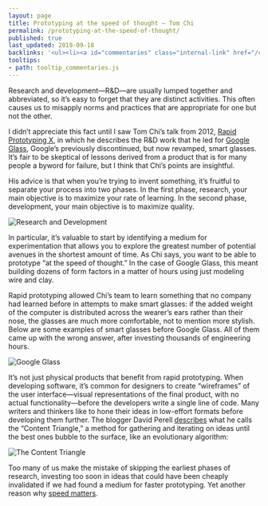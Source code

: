 ```yaml
---
layout: page
title: Prototyping at the speed of thought — Tom Chi
permalink: /prototyping-at-the-speed-of-thought/
published: true
last_updated: 2019-09-18
backlinks: '<ul><li><a id="commentaries" class="internal-link" href="/commentaries/">Commentaries</a></li></ul>'
tooltips: 
- path: tooltip_commentaries.js
---
```


Research and development—R&D—are usually lumped together and abbreviated, so it’s easy to forget that they are distinct activities. This often causes us to misapply norms and practices that are appropriate for one but not the other.

I didn’t appreciate this fact until I saw Tom Chi’s talk from 2012, [Rapid Prototyping X](https://vimeo.com/55741515), in which he describes the R&D work that he led for [Google Glass](https://www.google.com/glass/start/), Google’s previously discontinued, but now revamped, smart glasses. It’s fair to be skeptical of lessons derived from a product that is for many people a byword for failure, but I think that Chi’s points are insightful.

His advice is that when you’re trying to invent something, it’s fruitful to separate your process into two phases. In the first phase, research, your main objective is to maximize your rate of learning. In the second phase, development, your main objective is to maximize quality.

![Research and Development](/assets/img/prototyping/research_and_development.png)

In particular, it’s valuable to start by identifying a medium for experimentation that allows you to explore the greatest number of potential avenues in the shortest amount of time. As Chi says, you want to be able to prototype “at the speed of thought.” In the case of Google Glass, this meant building dozens of form factors in a matter of hours using just modeling wire and clay.

Rapid prototyping allowed Chi’s team to learn something that no company had learned before in attempts to make smart glasses: if the added weight of the computer is distributed across the wearer’s ears rather than their nose, the glasses are much more comfortable, not to mention more stylish. Below are some examples of smart glasses before Google Glass. All of them came up with the wrong answer, after investing thousands of engineering hours.

![Google Glass](/assets/img/prototyping/google_glass.png)

It’s not just physical products that benefit from rapid prototyping. When developing software, it’s common for designers to create “wireframes” of the user interface—visual representations of the final product, with no actual functionality—before the developers write a single line of code. Many writers and thinkers like to hone their ideas in low-effort formats before developing them further. The blogger David Perell [describes](https://www.perell.com/blog/the-ultimate-guide-to-writing-online) what he calls the “Content Triangle,” a method for gathering and iterating on ideas until the best ones bubble to the surface, like an evolutionary algorithm:

![The Content Triangle](/assets/img/prototyping/content_triangle.png)

Too many of us make the mistake of skipping the earliest phases of research, investing too soon in ideas that could have been cheaply invalidated if we had found a medium for faster prototyping. Yet another reason why [speed matters](https://davidlaing.substack.com/p/linking-out-loud-1).